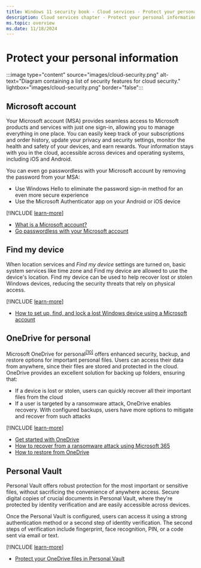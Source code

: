 ```yaml
---
title: Windows 11 security book - Cloud services - Protect your personal information
description: Cloud services chapter - Protect your personal information.
ms.topic: overview
ms.date: 11/18/2024
---
```


# Protect your personal information

:::image type="content" source="images/cloud-security.png" alt-text="Diagram containing a list of security features for cloud security." lightbox="images/cloud-security.png" border="false":::

## Microsoft account

Your Microsoft account (MSA) provides seamless access to Microsoft products and services with just one sign-in, allowing you to manage everything in one place. You can easily keep track of your subscriptions and order history, update your privacy and security settings, monitor the health and safety of your devices, and earn rewards. Your information stays with you in the cloud, accessible across devices and operating systems, including iOS and Android.

You can even go passwordless with your Microsoft account by removing the password from your MSA:

- Use Windows Hello to eliminate the password sign-in method for an even more secure experience
- Use the Microsoft Authenticator app on your Android or iOS device

[!INCLUDE [learn-more](includes/learn-more.md)]

- [What is a Microsoft account?][LINK-1]
- [Go passwordless with your Microsoft account][LINK-5]

## Find my device

When location services and *Find my device* settings are turned on, basic system services like time zone and Find my device are allowed to use the device's location. Find my device can be used to help recover lost or stolen Windows devices, reducing the security threats that rely on physical access.

[!INCLUDE [learn-more](includes/learn-more.md)]

- [How to set up, find, and lock a lost Windows device using a Microsoft account][LINK-2]

## OneDrive for personal

Microsoft OneDrive for personal<sup>[\[10\]](conclusion.md#footnote10)</sup> offers enhanced security, backup, and restore options for important personal files. Users can access their data from anywhere, since their files are stored and protected in the cloud. OneDrive provides an excellent solution for backing up folders, ensuring that:

- If a device is lost or stolen, users can quickly recover all their important files from the cloud
- If a user is targeted by a ransomware attack, OneDrive enables recovery. With configured backups, users have more options to mitigate and recover from such attacks

[!INCLUDE [learn-more](includes/learn-more.md)]

- [Get started with OneDrive][LINK-6]
- [How to recover from a ransomware attack using Microsoft 365][LINK-7]
- [How to restore from OneDrive][LINK-3]

## Personal Vault

Personal Vault offers robust protection for the most important or sensitive files, without sacrificing the convenience of anywhere access. Secure digital copies of crucial documents in Personal Vault, where they're protected by identity verification and are easily accessible across devices.

Once the Personal Vault is configured, users can access it using a strong authentication method or a second step of identity verification. The second steps of verification include fingerprint, face recognition, PIN, or a code sent via email or text.

[!INCLUDE [learn-more](includes/learn-more.md)]

- [Protect your OneDrive files in Personal Vault][LINK-4]

<!--links-->

[LINK-1]: https://support.microsoft.com/topic/4a7c48e9-ff5a-e9c6-5a5c-1a57d66c3bfa
[LINK-2]: https://support.microsoft.com/topic/890bf25e-b8ba-d3fe-8253-e98a12f26316
[LINK-3]: https://support.microsoft.com/topic/fa231298-759d-41cf-bcd0-25ac53eb8a15
[LINK-4]: https://support.microsoft.com/topic/6540ef37-e9bf-4121-a773-56f98dce78c4
[LINK-5]: https://support.microsoft.com/topic/585a71d7-2295-4878-aeac-a014984df856
[LINK-6]: https://support.microsoft.com/onedrive
[LINK-7]: /microsoft-365/security/office-365-security/recover-from-ransomware
